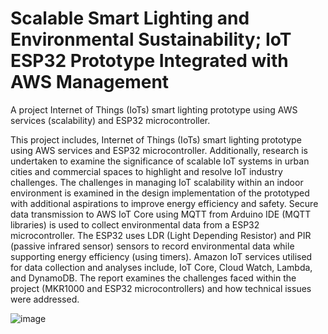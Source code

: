 # Scalable Smart Lighting and Environmental Sustainability; IoT ESP32 Prototype Integrated with AWS Management

A project Internet of Things (IoTs) smart lighting prototype using AWS services (scalability) and ESP32 microcontroller. 

This project includes, Internet of Things (IoTs) smart lighting prototype using AWS services and ESP32 microcontroller. Additionally, research is undertaken to examine the significance of scalable IoT systems in urban cities and commercial spaces to highlight and resolve IoT industry challenges. The challenges in managing IoT scalability within an indoor environment is examined in the design implementation of the prototyped with additional aspirations to improve energy efficiency and safety. Secure data transmission to AWS IoT Core using MQTT from Arduino IDE (MQTT libraries) is used to collect environmental data from a ESP32 microcontroller. The ESP32 uses LDR (Light Depending Resistor) and PIR (passive infrared sensor) sensors to record environmental data while supporting energy efficiency (using timers). Amazon IoT services utilised for data collection and analyses include, IoT Core, Cloud Watch, Lambda, and DynamoDB. The report examines the challenges faced within the project (MKR1000 and ESP32 microcontrollers) and how technical issues were addressed.


![image](https://github.com/leakydishes/iot_smart_light_aws/assets/79079577/784c6456-9827-48e9-b1d5-36b77f28f83f)

